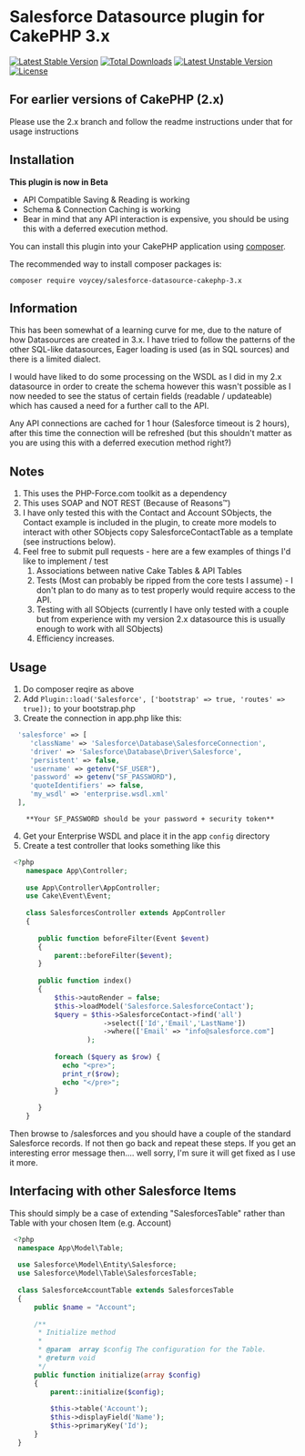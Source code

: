 # Salesforce Datasource plugin for CakePHP 3.x
[![Latest Stable Version](https://poser.pugx.org/voycey/salesforce-datasource-cakephp-3.x/v/stable)](https://packagist.org/packages/voycey/salesforce-datasource-cakephp-3.x) [![Total Downloads](https://poser.pugx.org/voycey/salesforce-datasource-cakephp-3.x/downloads)](https://packagist.org/packages/voycey/salesforce-datasource-cakephp-3.x) [![Latest Unstable Version](https://poser.pugx.org/voycey/salesforce-datasource-cakephp-3.x/v/unstable)](https://packagist.org/packages/voycey/salesforce-datasource-cakephp-3.x) [![License](https://poser.pugx.org/voycey/salesforce-datasource-cakephp-3.x/license)](https://packagist.org/packages/voycey/salesforce-datasource-cakephp-3.x)

## For earlier versions of CakePHP (2.x)
Please use the 2.x branch and follow the readme instructions under that for usage instructions

## Installation

**This plugin is now in Beta**

* API Compatible Saving & Reading is working
* Schema & Connection Caching is working
* Bear in mind that any API interaction is expensive, you should be using this with a deferred execution method.
 
 
    
You can install this plugin into your CakePHP application using [composer](http://getcomposer.org).

The recommended way to install composer packages is:

```
composer require voycey/salesforce-datasource-cakephp-3.x
```

## Information

This has been somewhat of a learning curve for me, due to the nature of how Datasources are created in 3.x.
I have tried to follow the patterns of the other SQL-like datasources, Eager loading is used (as in SQL sources) and there is a limited dialect.

I would have liked to do some processing on the WSDL as I did in my 2.x datasource in order to create the schema however this wasn't possible as
I now needed to see the status of certain fields (readable / updateable) which has caused a need for a further call to the API.

Any API connections are cached for 1 hour (Salesforce timeout is 2 hours), after this time the connection will be refreshed 
(but this shouldn't matter as you are using this with a deferred execution method right?)

## Notes

1. This uses the PHP-Force.com toolkit as a dependency
2. This uses SOAP and NOT REST (Because of Reasons™)
3. I have only tested this with the Contact and Account SObjects, the Contact example is included in the plugin, to create more models to interact with other SObjects copy SalesforceContactTable as a template (see instructions below).
4. Feel free to submit pull requests - here are a few examples of things I'd like to implement / test
    1. Associations between native Cake Tables & API Tables
    2. Tests (Most can probably be ripped from the core tests I assume) - I don't plan to do many as to test properly would require access to the API.
    3. Testing with all SObjects (currently I have only tested with a couple but from experience with my version 2.x datasource this is usually enough to work with all SObjects)
    4. Efficiency increases.
    
    
    
    
## Usage

1. Do composer reqire as above
2. Add ```Plugin::load('Salesforce', ['bootstrap' => true, 'routes' => true]);``` to your bootstrap.php
3. Create the connection in app.php like this:

```php
  'salesforce' => [
     'className' => 'Salesforce\Database\SalesforceConnection',
     'driver' => 'Salesforce\Database\Driver\Salesforce',
     'persistent' => false,
     'username' => getenv("SF_USER"),
     'password' => getenv("SF_PASSWORD"),
     'quoteIdentifiers' => false,
     'my_wsdl' => 'enterprise.wsdl.xml'
  ],
```

        **Your SF_PASSWORD should be your password + security token**
 
4. Get your Enterprise WSDL and place it in the app ```config``` directory
5. Create a test controller that looks something like this

 ```php
  <?php
     namespace App\Controller;
        
     use App\Controller\AppController;
     use Cake\Event\Event;
        
     class SalesforcesController extends AppController 
     {
        
        public function beforeFilter(Event $event)
        {
            parent::beforeFilter($event);
        }
        
        public function index()
        {
            $this->autoRender = false;
            $this->loadModel('Salesforce.SalesforceContact');
            $query = $this->SalesforceContact->find('all')
                        ->select(['Id','Email','LastName'])
                        ->where(['Email' => "info@salesforce.com"]
                    );
    
            foreach ($query as $row) {
              echo "<pre>";
              print_r($row);
              echo "</pre>";
            }
    
        }
     }
 ```        


Then browse to /salesforces and you should have a couple of the standard Salesforce records. If not then go back and repeat these steps. If you get an interesting error message then.... well sorry, I'm sure it will get fixed as I use it more.

## Interfacing with other Salesforce Items

This should simply be a case of extending "SalesforcesTable" rather than Table with your chosen Item (e.g. Account)

```php
 <?php
  namespace App\Model\Table;
  
  use Salesforce\Model\Entity\Salesforce;
  use Salesforce\Model\Table\SalesforcesTable;
  
  class SalesforceAccountTable extends SalesforcesTable
  {
      public $name = "Account";
  
      /**
       * Initialize method
       *
       * @param  array $config The configuration for the Table.
       * @return void
       */
      public function initialize(array $config)
      {
          parent::initialize($config);
  
          $this->table('Account');
          $this->displayField('Name');
          $this->primaryKey('Id');
      }
  }

```
